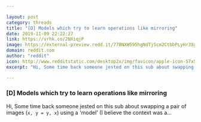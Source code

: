 ```yaml
---

layout: post
category: threads
title: "[D] Models which try to learn operations like mirroring"
date: 2019-11-09 22:22:27
link: https://vrhk.co/2NXiqjP
image: https://external-preview.redd.it/77BNXW595hgNdTjScm2CtbbPLyHr3XgnTc2fkYEqhE8.jpg?width=595&height=199&auto=webp&s=4967e48f77fb899ded72bb0a0432d98f2d9deca2
domain: reddit.com
author: "reddit"
icon: http://www.redditstatic.com/desktop2x/img/favicon/apple-icon-57x57.png
excerpt: "Hi, Some time back someone jested on this sub about swapping a pair of images (`x, y = y, x`) using a 'model' (I believe the context was a..."

---
```


### [D] Models which try to learn operations like mirroring

Hi, Some time back someone jested on this sub about swapping a pair of images (`x, y = y, x`) using a 'model' (I believe the context was a...